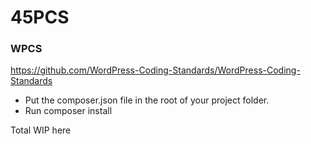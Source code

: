 # 45PCS
### WPCS
https://github.com/WordPress-Coding-Standards/WordPress-Coding-Standards

* Put the composer.json file in the root of your project folder.
* Run composer install

Total WIP here
